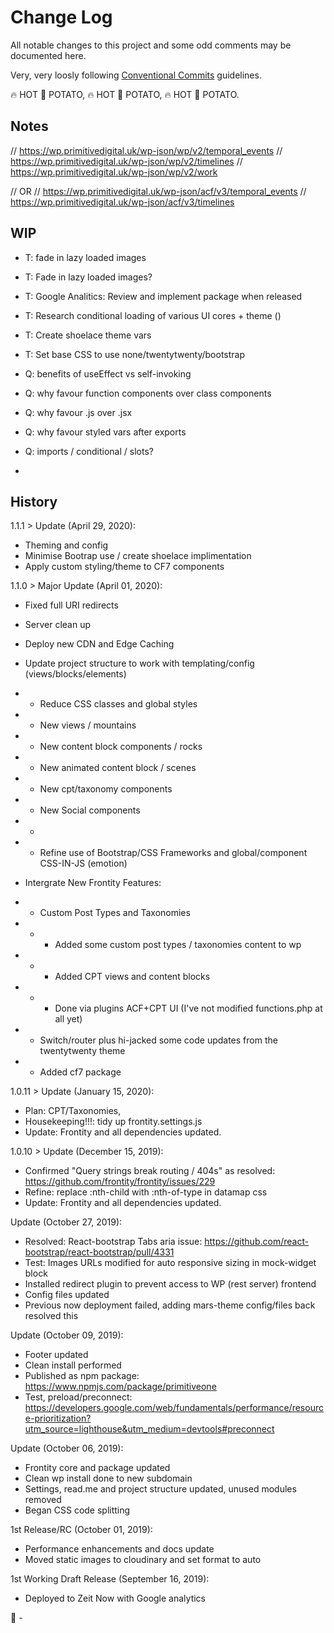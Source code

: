 # Change Log

All notable changes to this project and some odd comments may be documented here.

Very, very loosly following [Conventional Commits](https://conventionalcommits.org) guidelines.


 🔥️ HOT 🥔 POTATO,  🔥️ HOT 🥔 POTATO,  🔥️ HOT 🥔 POTATO.

## Notes

// https://wp.primitivedigital.uk/wp-json/wp/v2/temporal_events
// https://wp.primitivedigital.uk/wp-json/wp/v2/timelines
// https://wp.primitivedigital.uk/wp-json/wp/v2/work

// OR
// https://wp.primitivedigital.uk/wp-json/acf/v3/temporal_events
// https://wp.primitivedigital.uk/wp-json/acf/v3/timelines


## WIP

- T: fade in lazy loaded images
- T: Fade in lazy loaded images?
- T: Google Analitics: Review and implement package when released
- T: Research conditional loading of various UI cores + theme ()
- T: Create shoelace theme vars
- T: Set base CSS to use none/twentytwenty/bootstrap



- Q: benefits of useEffect vs self-invoking
- Q: why favour function components over class components
- Q: why favour .js over .jsx
- Q: why favour styled vars after exports
- Q: imports / conditional / slots?

- 


## History

1.1.1 > Update (April 29, 2020):
- Theming and config
- Minimise Bootrap use / create shoelace implimentation 
- Apply custom styling/theme to CF7 components

1.1.0 > Major Update (April 01, 2020):
- Fixed full URI redirects 
- Server clean up
- Deploy new CDN and Edge Caching

- Update project structure to work with templating/config (views/blocks/elements)
- - Reduce CSS classes and global styles
- - New views / mountains
- - New content block components / rocks
- - New animated content block / scenes
- - New cpt/taxonomy components 
- - New Social components
- - 
- - Refine use of Bootstrap/CSS Frameworks and global/component CSS-IN-JS (emotion)


- Intergrate New Frontity Features:
- - Custom Post Types and Taxonomies
- - - Added some custom post types / taxonomies content to wp
- - - Added CPT views and content blocks
- - - Done via plugins ACF+CPT UI (I've not modified functions.php at all yet)

- - Switch/router plus hi-jacked some code updates from the twentytwenty theme

- - Added cf7 package


1.0.11 > Update (January 15, 2020): 
- Plan: CPT/Taxonomies, 
- Housekeeping!!!: tidy up frontity.settings.js
- Update: Frontity and all dependencies updated.

1.0.10 > Update (December 15, 2019): 
- Confirmed "Query strings break routing / 404s" as resolved: https://github.com/frontity/frontity/issues/229
- Refine: replace :nth-child with :nth-of-type in datamap css
- Update: Frontity and all dependencies updated.

Update (October 27, 2019):  
- Resolved: React-bootstrap Tabs aria issue: https://github.com/react-bootstrap/react-bootstrap/pull/4331
- Test: Images URLs modified for auto responsive sizing in mock-widget block
- Installed redirect plugin to prevent access to WP (rest server) frontend
- Config files updated
- Previous now deployment failed, adding mars-theme config/files back resolved this


Update (October 09, 2019):  
- Footer updated
- Clean install performed
- Published as npm package: https://www.npmjs.com/package/primitiveone
- Test, preload/preconnect: https://developers.google.com/web/fundamentals/performance/resource-prioritization?utm_source=lighthouse&utm_medium=devtools#preconnect


Update (October 06, 2019):  
- Frontity core and package updated
- Clean wp install done to new subdomain
- Settings, read.me and project structure updated, unused modules removed
- Began CSS code splitting

1st Release/RC (October 01, 2019):  
- Performance enhancements and docs update  
- Moved static images to cloudinary and set format to auto

1st Working Draft Release (September 16, 2019):  
- Deployed to Zeit Now with Google analytics  

 🐒 - 